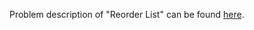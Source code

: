 Problem description of "Reorder List" can be found [here](https://leetcode.com/problems/reorder-list/).
